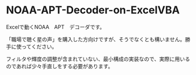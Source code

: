 # NOAA-APT-Decoder-on-ExcelVBA

Excelで動くNOAA　APT　デコーダです。

「職場で聴く星の声」を購入した方向けですが、そうでなくとも構いません。勝手に使ってください。

フィルタや輝度の調整が含まれていない、最小構成の実装なので、実際に用いるのであれば少々手直しをする必要があります。
